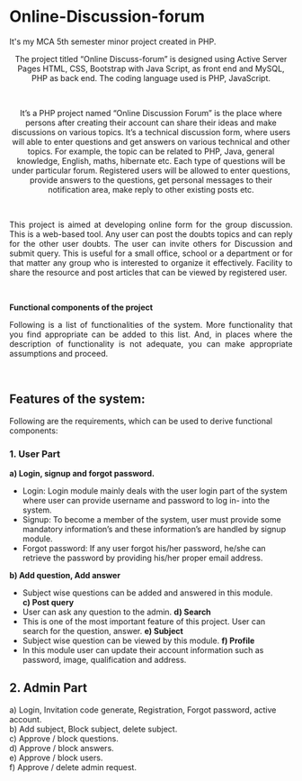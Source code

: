 # Online-Discussion-forum
It's my MCA 5th semester minor project created in PHP.<br />

<p style="text-align: center"> The project titled “Online Discuss-forum” is designed using Active Server Pages HTML, CSS, Bootstrap with Java Script, as front end and MySQL, PHP as back end. The coding language used is PHP, JavaScript.</p> <br />
<p style='text-align: center;'> It’s a PHP project named “Online Discussion Forum” is the place where persons after creating their account can share their ideas and make discussions on various topics. It’s a technical discussion form, where users will able to enter questions and get answers on various technical and other topics. For example, the topic can be related to PHP, Java, general knowledge, English, maths, hibernate etc. Each type of questions will be under particular forum. Registered users will be allowed to enter questions, provide answers to the questions, get personal messages to their notification area, make reply to other existing posts etc.</p> <br />
<p style='text-align: justify;'> This project is aimed at developing online form for the group discussion. This is a web-based tool. Any user can post the doubts topics and can reply for the other user doubts. The user can invite others for Discussion and submit query. This is useful for a small office, school or a department or for that matter any group who is interested to organize it effectively. Facility to share the resource and post articles that can be viewed by registered user.</p> <br />

**Functional components of the project**
<p style='text-align: justify;'> Following is a list of functionalities of the system. More functionality that you find appropriate can be added to this list. And, in places where the description of functionality is not adequate, you can make appropriate assumptions and proceed.</p> <br />

## Features of the system:
Following are the requirements, which can be used to derive functional components: 

### 1. User Part
**a) Login, signup and forgot password.**
- Login: Login module mainly deals with the user login part of the system where user can provide username and password to log in- into the system.
- Signup: To become a member of the system, user must provide some mandatory information’s and these information’s are handled by signup module.
- Forgot password: If any user forgot his/her password, he/she can retrieve the
password by providing his/her proper email address.

**b) Add question, Add answer**
- Subject wise questions can be added and answered in this module. <br />
**c) Post query**
- User can ask any question to the admin.
**d) Search**
- This is one of the most important feature of this project. User can search for the question, answer. 
**e) Subject**
- Subject wise question can be viewed by this module.
**f) Profile**
- In this module user can update their account information such as password, image, qualification and address. 
## 2. Admin Part
a) Login, Invitation code generate, Registration, Forgot password, active account.<br />
b) Add subject, Block subject, delete subject.<br />
c) Approve / block questions.<br />
d) Approve / block answers.<br />
e) Approve / block users.<br />
f) Approve / delete admin request.<br />

